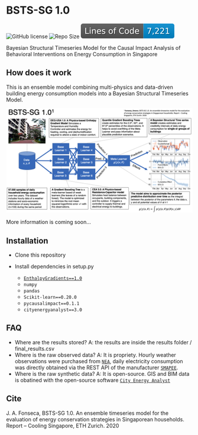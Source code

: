 # BSTS-SG 1.0
![GitHub license](https://img.shields.io/github/license/JIMENOFONSECA/BSTS-SG) ![Repo Size](https://img.shields.io/github/repo-size/JIMENOFONSECA/BSTS-SG) ![Lines](https://github.com/JIMENOFONSECA/BSTS-SG/blob/image-data/badge-lines-of-code.svg)

 Bayesian Structural Timeseries Model for the Causal Impact Analysis of Behavioral 
 Interventions on Energy Consumption in Singapore
 
 ## How does it work

 This is an ensemble model combining multi-physics and data-driven building energy consumption models
 into a Bayesian Structural Timeseries Model.
 
 ![summary](https://github.com/jimenofonseca/BSTS-SG/blob/master/images/summary.PNG)
 
 More information is coming soon...

## Installation

- Clone this repository
- Install dependencies in setup.py

  - [`EnthalpyGradients==1.0`](https://pypi.org/project/EnthalpyGradients/)
  - `numpy`
  - `pandas`
  - `Scikit-learn==0.20.0`
  - `pycausalimpact==0.1.1`
  - `cityenergyanalyst==3.0`

## FAQ

- Where are the results stored? A: the results are inside the results folder / final_results.csv
- Where is the raw observed data? A: It is propriety. Hourly weather observations were purchased from [`NEA`](https://www.nea.gov.sg/weather), daily electricity consumption was directly obtained via the REST API of the manufacturer [`SMAPEE`](https://smappee.atlassian.net/wiki/spaces/DEVAPI/overview).
- Where is the raw synthetic data? A: It is open-source. GIS and BIM data is obatined with the open-source software [`City Energy Analyst`](https://cityenergyanalyst.com/)


## Cite

J. A. Fonseca, BSTS-SG 1.0. An ensemble timeseries model for the evaluation of energy conservation strategies in Singaporean households. Report – Cooling Singapore, ETH Zurich. 2020 
